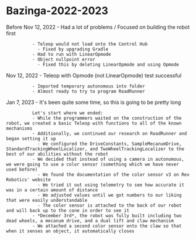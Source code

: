 # Bazinga-2022-2023

Before Nov 12, 2022  - Had a lot of problems / Focused on building the robot first

              - Teleop would not load onto the Control Hub
                - Fixed by upgrading Gradle
              - Had to run with LinearOpmode
              - Object nullpoint error
                - Fixed this by deleting LinearOpmode and using Opmode
                
Nov 12, 2022  - Teleop with Opmode (not LinearOpmode) test successful

              - Imported temporary autonomous into folder
              - Almost ready to try to program RoadRunner

Jan 7, 2023   - It's been quite some time, so this is going to be pretty long

              Let's start where we ended:
              - While the programmers waited on the construction of the robot, we created a basic Teleop with functions to all of the known mechanisms 
              - Additionally, we continued our research on RoadRunner and began setting it up
                - We configured the DriveConstants, SampleMecanumDrive, StandardTrackingWheelLocalizer, and TwoWheelTrackingLocalizer to the best of our abilities without the robot
              - We decided that instead of using a camera in autonomous, we were going to use a color sensor (something which we have never used before)
                - We found the documentation of the color sensor v3 on Rev Robotics' website
                - We tried it out using telemetry to see how accurate it was in a certain amount of distance
                - We adjusted values until we got numbers to our liking that were easily understandable
                - The color sensor is attached to the back of our robot and will back up to the cone in order to see it
              - *December 3rd*, the robot was fully built including two dead wheels, a mecanum drive, and a dual lift and claw mechanism
              - We attached a second color sensor onto the claw so that when it senses an object, it automatically closes
